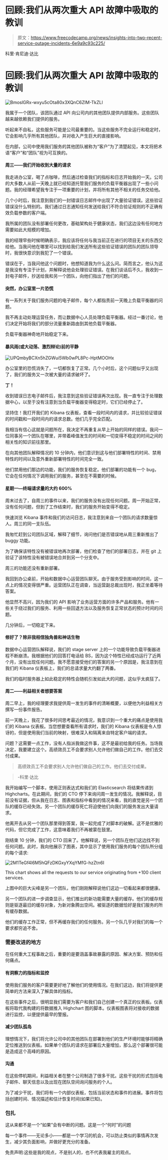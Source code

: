 # 回顾:我们从两次重大 API 故障中吸取的教训

> 原文：<https://www.freecodecamp.org/news/insights-into-two-recent-service-outage-incidents-6e9a9c93c225/>

科里·肯尼迪·达比

# 回顾:我们从两次重大 API 故障中吸取的教训

![BmoslGRx-wxyu5cOta80x3XQnC6ZlM-TkZLl](img/abcec526295b27b21f86333835eb63a2.png)

我属于一个团队，该团队通过 API 向公司内的其他团队提供内部服务。这些团队越来越依赖我们提供的服务。

听起来不自私，这些服务可能是公司最重要的。当这些服务不完全运行和稳定时，它会影响几乎所有其他团队，并对收入产生巨大的直接影响。

在内部，公司中使用我们服务的其他团队被称为“客户”为了清楚起见，本文将把术语“客户”和“团队”视为可互换的。

#### 周三——我们开始收到大量的请求

我走进办公室，喝了点咖啡，然后通过检查我们的指标和日志开始我的一天。公司的大多数人从前一天晚上就已经知道托管我们服务的负载平衡器出现了一些小问题。我的经理希望我专注于一项重要的计划，并将所有其他不相关的任务交给他。

几个小时后，我注意到我们的一封错误日志邮件中出现了大量验证错误。这些验证错误没什么特别的。我们通过日志通知任何发送给我们不符合验证规则的不正确有效负载参数的客户端。

我所属的团队没有部署任何更改，基础架构处于健康状态，我们这边没有任何地方需要如此大规模的增加。

我的经理早些时候明确表示，我应该将任何与我当前正在进行的项目无关的东西交给他。当我问他在哪里可以找到给我们发送所有这些验证错误的团队的团队领导时，我很快意识到我犯了一个错误。

错误在于，当我问他这个问题时，他想知道我为什么这么问。简而言之，他认为这是我没有专注于计划，并解释说他会处理验证错误。在我们谈话后不久，我收到一封电子邮件，抄送给我和另一个团队，向他们指出了他们的问题。

#### 突然，办公室里一片恐慌

有一系列关于我们服务问题的电子邮件，每个人都指责前一天晚上负载平衡器的问题。

我不再主动处理运营任务，而让数据中心人员处理负载平衡器。经过一番讨论，他们决定开始将我们的部分流量重新路由到其他负载平衡器。

负载平衡器神奇地开始稳定下来。

#### 暴风雨(或大动荡、激烈辩论)前的平静

![UPQmbyBCXn5hZGWui5Wb0wPL8Pc-HptMOOHx](img/b31fb0784317e444e1cee1e294f3f8aa.png)

办公室里的恐慌消失了，一切都恢复了正常。几个小时后，这个问题似乎又出现了，我们的服务又一次被大量的请求破坏了。

**丁！**

收到错误日志电子邮件后，我注意到这些验证错误再次出现。我一直专注于处理数据中心，以至于没有注意到当负载平衡器变得稳定时，它们已经停止了。

坚持住！我打开我们的 Kibana 仪表板，查看一段时间内的请求，并比较验证错误的时间戳和一段时间内的请求总数。他们几乎完全匹配。

我相当有信心这就是问题所在，我决定不再重复从早上开始的同样的错误。我问一位同事另一个团队在哪里，并带着峰值发生的时间和一切变得不稳定的时间之间的相关性的知识前往那里。

在向其他团队解释情况的 10 分钟内，他们意识到这与他们部署特性的时间、禁用特性的时间以及意外重新部署特性的时间完全一致。

他们禁用他们那边的功能，我们的服务恢复稳定。他们部署的功能有一个 bug，它会在任何情况下调用我们的服务，甚至在不需要的时候。

#### 星期一—终端请求量的大约 600%

周末过去了，自周三的事件以来，我们的服务没有出现任何问题。周一开始正常，没有任何问题，但到了工作结束时，我们的服务开始变得不稳定。

快速浏览 Kibana 事件和我们的访问日志，我注意到来自一个团队的请求数量惊人。周三的同一支队伍。

我匆忙赶到公司团队区域，解释了细节，询问他们是否错误地从周三重新推出了 buggy 功能。

为了确保该特性没有被错误地再次部署，他们检查了他们的部署日志，并在 git 上验证了该特性没有被错误地合并到另一个分支中。

周三的功能还没有重新部署。

我回到办公桌前，开始和数据中心运营团队聊天。由于服务受到影响的时间，这一点上的情况变得很严重。运营团队正在调查，当运营副总裁出现时，我正坐着等待答案。

他显然不高兴，因为我们的 API 影响了业务运营方面的许多产品和服务。他有一些关于绕过我们的服务、利用一些回退方法以及服务恢复正常状态的预计时间的问题。

几分钟后，一切稳定下来。

#### 修好了？除非我相信独角兽和神话生物

数据中心运营团队解释说，我们的 stage server 上的一个功能导致负载平衡器进程不断崩溃。我根据他们的回答打电话给 BS，因为这个特性已经成功运行了近两个月，没有出现任何问题。我不愿意接受他们的答案的另一个原因是，我注意到在我们的 Kibana 仪表板上，我们的总请求量大约翻了两番。

我们的临时服务器上如此稳定的特性会随机引发如此大的问题，这似乎太疯狂了。

#### 周二——利益相关者想要答案

周二早上，我的经理要求我提供周一发生的事件的清晰概要，以便他为利益相关方撰写一份事件报告。

前一天晚上，我花了很多时间思考最近的情况，我意识到一个重大的痛点是使用我们的 Kibana 仪表板。当您想要查看所有请求时，我们的 Kibana 仪表板是令人惊讶的，但是使用我们当前的映射，很难深入和隔离来自特定客户端的请求。

问题？这需要一点工作，没有人指派我做这件事，这不是最初给我的任务。当场我决定，我要建立这个。高绩效员工不会要求别人允许他们做自己的工作。他们去交付成果。

> 高绩效员工不会要求别人允许他们做自己的工作。他们去交付成果。

> -科里·达比

我开始编写一个脚本，使用正则表达式和我们的 Elasticsearch 将结果传递到 Highcharts。在此期间，我们的 CTO 停下来询问周一发生的情况。我解释说，目前没有证据，但从我在日志、图表和指标中看到的情况来看，我的直觉是另一个团队的缓存已经失效。另一个团队的缓存死亡将迫使他们向我们的服务发出大量请求。

他离开去从另一个团队那里得到答案，我一起完成了对脚本的破解。这不是优雅的代码，但它完成了工作，这意味着我们不再被蒙在鼓里。

刚结束 10 分钟，我们的 CTO 回来了。他解释说，另一个团队在他们这边找不到任何问题。此时，我向他展示了图表，其中显示了使用我们服务的每个团队所分组的每个请求:

![2M1TeGf4l6M5hQFzDKGxyYXqYMfG-hzZtn6I](img/7bf3bfa9f6df7ba089a92f858fb99632.png)

This chart shows all the requests to our service originating from +100 client services.

上图中的巨大尖峰是另一个团队，他们刚刚解释说他们这边一切看起来都很健康。

另一个团队的进一步调查显示，他们推出的新功能需要大量的缓存。他们的缓存规则是驱逐最旧的缓存对象，为新对象腾出空间。被驱逐的数据恰好是我们服务的所有缓存数据。

他们的缓存工作正常，但不再缓存我们的任何服务。另一个队几乎对我们的每一个要求都穷追不舍。

### 需要改进的地方

在任何重大工程事故之后，重要的是要涵盖事故暴露的原因、解决方案、预防和任何痛点。

#### 有洞察力的指标和监控

使用我们服务的客户需要更好地了解他们的使用情况。在我们这边，我们将提供更简单的方法来深入了解具体的指标。

在这些事件之后，很明显我们需要为客户和我们自己创建一个真正的仪表板。仪表板将取代我构建的将数据推入 Highchart 图的脚本。仪表板图表将对接收的数据进行监控，以便提供最早的警报。

#### 减少团队孤岛

理想情况下，我们将允许公司中的其他团队在部署到他们的生产环境时能够将精确定位推送到仪表板。如果单个团队的请求在部署后大量增加，那么这个部署很可能是造成这个高峰的原因。

#### 沟通

在这些停机期间，利益相关者在整个公司制造了很多干扰。这些干扰的形式包括电子邮件、聊天信息以及出现在团队空间询问服务的个人。

为了减少干扰，我们将有一个内部仪表板，包括当前状态和事件的进展。事件将包括创建时间、情况描述和估计恢复时间(如果已知)。

### 包扎

这从来都不是一个“如果”会有中断的问题。这是一个“何时”的问题

每一个事件——无论多小——都是一个学习的机会，可以防止类似的事情再次发生，减少其负面影响，并做好更充分的准备。

免责声明:这些是我的观点，不是别人的，也不代表我雇主的观点。